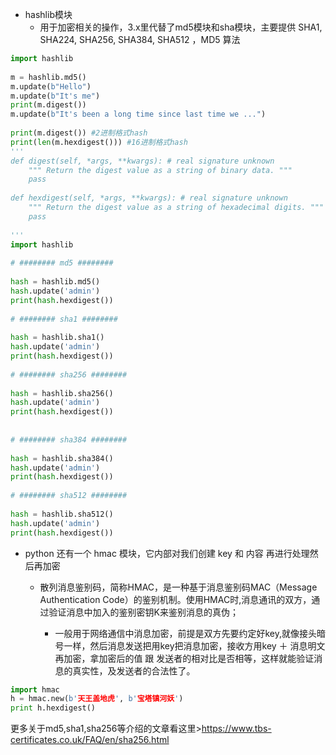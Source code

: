 - hashlib模块　　
	- 用于加密相关的操作，3.x里代替了md5模块和sha模块，主要提供 SHA1, SHA224, SHA256, SHA384, SHA512 ，MD5 算法

```python
import hashlib
 
m = hashlib.md5()
m.update(b"Hello")
m.update(b"It's me")
print(m.digest())
m.update(b"It's been a long time since last time we ...")
 
print(m.digest()) #2进制格式hash
print(len(m.hexdigest())) #16进制格式hash
'''
def digest(self, *args, **kwargs): # real signature unknown
    """ Return the digest value as a string of binary data. """
    pass
 
def hexdigest(self, *args, **kwargs): # real signature unknown
    """ Return the digest value as a string of hexadecimal digits. """
    pass
 
'''
import hashlib
 
# ######## md5 ########
 
hash = hashlib.md5()
hash.update('admin')
print(hash.hexdigest())
 
# ######## sha1 ########
 
hash = hashlib.sha1()
hash.update('admin')
print(hash.hexdigest())
 
# ######## sha256 ########
 
hash = hashlib.sha256()
hash.update('admin')
print(hash.hexdigest())
 
 
# ######## sha384 ########
 
hash = hashlib.sha384()
hash.update('admin')
print(hash.hexdigest())
 
# ######## sha512 ########
 
hash = hashlib.sha512()
hash.update('admin')
print(hash.hexdigest())
```
- python 还有一个 hmac 模块，它内部对我们创建 key 和 内容 再进行处理然后再加密

	- 散列消息鉴别码，简称HMAC，是一种基于消息鉴别码MAC（Message Authentication Code）的鉴别机制。使用HMAC时,消息通讯的双方，通过验证消息中加入的鉴别密钥K来鉴别消息的真伪；

		- 一般用于网络通信中消息加密，前提是双方先要约定好key,就像接头暗号一样，然后消息发送把用key把消息加密，接收方用key ＋ 消息明文再加密，拿加密后的值 跟 发送者的相对比是否相等，这样就能验证消息的真实性，及发送者的合法性了。
```python
import hmac
h = hmac.new(b'天王盖地虎', b'宝塔镇河妖')
print h.hexdigest()
```
更多关于md5,sha1,sha256等介绍的文章看这里>https://www.tbs-certificates.co.uk/FAQ/en/sha256.html 